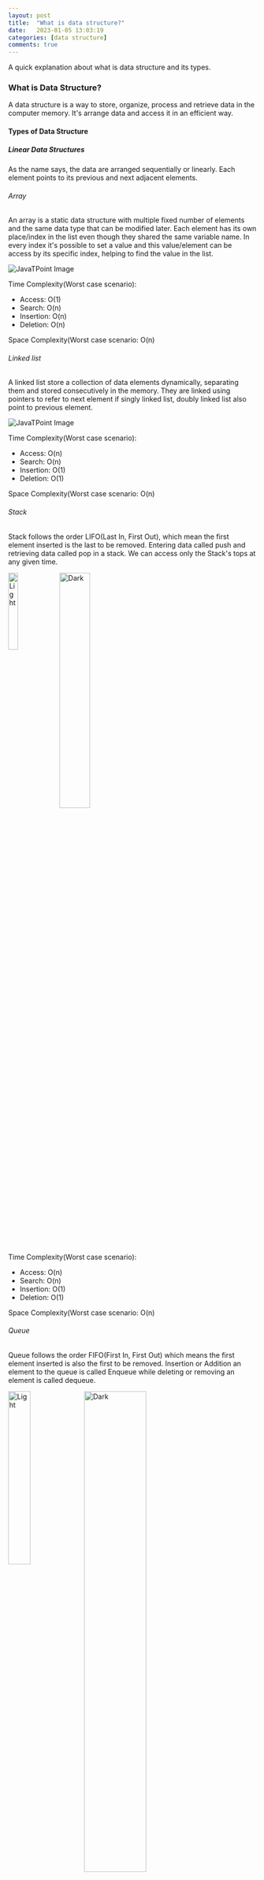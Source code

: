 ```yaml
---
layout: post
title:  "What is data structure?"
date:   2023-01-05 13:03:19
categories: [data structure]
comments: true
---
```

A quick explanation about what is data structure and its types.


<!--more-->

### What is Data Structure?

A data structure is a way to store, organize, process and retrieve data in the computer memory. It's arrange data and access it in an efficient way.

#### Types of Data Structure

##### Linear Data Structures
As the name says, the data are arranged sequentially or linearly. Each element points to its previous and next adjacent elements.

###### Array
An array is a static data structure with multiple fixed number of elements and the same data type that can be modified later. 
Each element has its own place/index in the list even though they shared the same variable name. 
In every index it's possible to set a value and this value/element can be access by its specific index, helping to find the value in the list.

![JavaTPoint Image](https://static.javatpoint.com/ds/images/ds-introduction3.png)

Time Complexity(Worst case scenario):
- Access: O(1)
- Search: O(n)
- Insertion: O(n)
- Deletion: O(n)

Space Complexity(Worst case scenario: O(n)

###### Linked list
A linked list store a collection of data elements dynamically, separating them and stored consecutively in the memory. 
They are linked using pointers to refer to next element if singly linked list, doubly linked list also point to previous element.

![JavaTPoint Image](https://static.javatpoint.com/ds/images/ds-introduction4.png)

Time Complexity(Worst case scenario):
- Access: O(n)
- Search: O(n)
- Insertion: O(1)
- Deletion: O(1)

Space Complexity(Worst case scenario: O(n)

###### Stack
Stack follows the order LIFO(Last In, First Out), which mean the first element inserted is the last to be removed. 
Entering data called push and retrieving data called pop in a stack. 
We can access only the Stack's tops at any given time.

<p align="left">
  <img alt="Light" src="https://static.javatpoint.com/ds/images/ds-introduction5.png" width="20%" align="left">
  <img alt="Dark" src="https://static.javatpoint.com/ds/images/ds-introduction6.png" width="35%" align="middle">
</p>

Time Complexity(Worst case scenario):
- Access: O(n)
- Search: O(n)
- Insertion: O(1)
- Deletion: O(1)

Space Complexity(Worst case scenario: O(n)

###### Queue
Queue follows the order FIFO(First In, First Out) which means the first element inserted is also the first to be removed.
Insertion or Addition an element to the queue is called Enqueue while deleting or removing an element is called dequeue.

<p align="left">
  <img alt="Light" src="https://static.javatpoint.com/ds/images/ds-introduction7.png" width="30%" align="left">
<img alt="Dark" src="https://static.javatpoint.com/ds/images/ds-introduction8.png" width="50%" align="middle">
</p>

<br><br>
Time Complexity(Worst case scenario):
- Access: O(n)
- Search: O(n)
- Insertion: O(1)
- Deletion: O(1)

Space Complexity(Worst case scenario: O(n)


##### Non-Linear Data Structures
The data are not placed sequentially or linearly. The elements point to multiples other elements.

###### Tree
It contains a collection of nodes in a hierarchy, which every node parent has other 1 or 2 children, and so on for each child.
It does not store the data sequentially but multiple levels.

![JavaTPoint Image](https://static.javatpoint.com/ds/images/ds-introduction9.png)

Time Complexity(Worst case scenario):
- Access: O(n)
- Search: O(n)
- Insertion: O(n)
- Deletion: O(n)

Space Complexity(Worst case scenario: O(n)

###### Graph
A graph doesn't have root node and no standard order of arranged. It contains a finite number of nodes or vertices and the edges connecting them.


![JavaTPoint Image](https://static.javatpoint.com/ds/images/ds-introduction10.png)

Time Complexity(Worst case scenario):
- Access: O(n)
- Search: O(n)
- Insertion: O(n)
- Deletion: O(n)

Space Complexity(Worst case scenario: O(n)




References:

 - https://www.geeksforgeeks.org/what-is-data-structure-types-classifications-and-applications/
 - https://www.javatpoint.com/data-structure-introduction
 - https://www.simplilearn.com/tutorials/data-structure-tutorial/what-is-data-structure